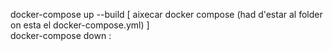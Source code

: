 docker-compose up --build [ aixecar docker compose (had d'estar al folder on esta el docker-compose.yml) ]<br>
docker-compose down : 
